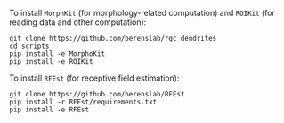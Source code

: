 To install `MorphKit` (for morphology-related computation) and `ROIKit` (for reading data and other computation):

	git clone https://github.com/berenslab/rgc_dendrites
	cd scripts
	pip install -e MorphoKit
	pip install -e ROIKit

To install `RFEst` (for receptive field estimation):

	git clone https://github.com/berenslab/RFEst
	pip install -r RFEst/requirements.txt
	pip install -e RFEst
